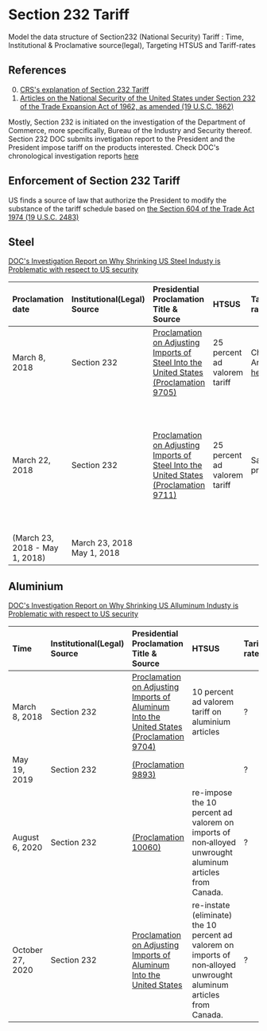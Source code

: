 # Section 232 Tariff

Model the data structure of Section232 (National Security) Tariff : Time, Institutional & Proclamative source(legal), Targeting HTSUS and Tariff-rates

## References
0. [CRS's explanation of Section 232 Tariff](https://fas.org/sgp/crs/misc/IF10667.pdf)
1. [Articles on the National Security of the United States under Section 232 of the Trade Expansion Act of 1962, as amended (19 U.S.C. 1862)](https://www.govinfo.gov/content/pkg/USCODE-2018-title19/html/USCODE-2018-title19-chap7-subchapII-partIV-sec1862.htm)

Mostly, Section 232 is initiated on the investigation of the Department of Commerce, more specifically, Bureau of the Industry and Security thereof. Section 232 DOC submits invetigation report to the President and the President impose tariff on the products interested. Check DOC's chronological investigation reports [here](https://www.bis.doc.gov/index.php/other-areas/office-of-technology-evaluation-ote/section-232-investigations) 

## Enforcement of Section 232 Tariff 
US finds a source of law that authorize the President to modify the substance of the tariff schedule based on [the Section 604 of the Trade Act 1974 (19 U.S.C. 2483)](https://api.fdsys.gov/link?collection=uscode&title=19&year=mostrecent&section=2483&type=usc&link-type=html)

## Steel
[DOC's Investigation Report on Why Shrinking US Steel Industy is Problematic with respect to US security](https://www.bis.doc.gov/index.php/documents/steel/2224-the-effect-of-imports-of-steel-on-the-national-security-with-redactions-20180111/file)


| Proclamation date | Institutional(Legal) Source | Presidential Proclamation Title & Source | HTSUS | Tariff-rates | Exceptions | Effectove
| :--- | :---| :---| :---| :---| :---| :---|
| March 8, 2018 | Section 232 | [Proclamation on Adjusting Imports of Steel Into the United States (Proclamation 9705)](https://www.federalregister.gov/documents/2018/03/15/2018-05478/adjusting-imports-of-steel-into-the-united-states) | 25 percent ad valorem tariff | Check Annex [here](https://www.govinfo.gov/content/pkg/FR-2018-03-15/pdf/2018-05478.pdf)| Canada and Mexico | March 23, 2018 |
| March 22, 2018 | Section 232 | [Proclamation on Adjusting Imports of Steel Into the United States (Proclamation 9711)](https://www.federalregister.gov/documents/2018/03/15/2018-05478/adjusting-imports-of-steel-into-the-united-states) | 25 percent ad valorem tariff | Same as previous | Canada, Mexico, Australia, Argentina, South Korea, Brazil, and the member countries of the European Union 
(March 23, 2018 - May 1, 2018) | March 23, 2018 May 1, 2018 |



## Aluminium
[DOC's Investigation Report on Why Shrinking US Alluminum Industy is Problematic with respect to US security](https://www.bis.doc.gov/index.php/documents/aluminum/2223-the-effect-of-imports-of-aluminum-on-the-national-security-with-redactions-20180117/file)

| Time | Institutional(Legal) Source | Presidential Proclamation Title & Source | HTSUS | Tariff-rates
| :--- | :---| :---| :---| :---|
| March 8, 2018 | Section 232 | [Proclamation on Adjusting Imports of Aluminum Into the United States (Proclamation 9704)]() | 10 percent ad valorem tariff on aluminium articles | ?
| May 19, 2019 | Section 232 | [(Proclamation 9893)]() || ?
| August 6, 2020 | Section 232 | [(Proclamation 10060)]() |re-impose the 10 percent ad valorem on imports of non‑alloyed unwrought aluminum articles from Canada.| ?
|  October 27, 2020 | Section 232 | [Proclamation on Adjusting Imports of Aluminum Into the United States](https://www.whitehouse.gov/presidential-actions/proclamation-adjusting-imports-aluminum-united-states-102720/) | re-instate (eliminate) the 10 percent ad valorem on imports of non‑alloyed unwrought aluminum articles from Canada. | ?



